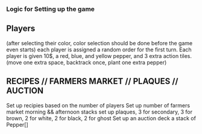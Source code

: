 ### Logic for Setting up the game


## Players
(after selecting their color, color selection should be done before the game even starts)
each player is assigned a random order for the first turn.
Each player is given 10$, a red, blue, and yellow pepper, and 3 extra action tiles.
(move one extra space, backtrack once, plant one extra pepper)

## RECIPES // FARMERS MARKET // PLAQUES // AUCTION

Set up recipies based on the number of players
Set up number of farmers market morning && afternoon stacks
set up plaques, 3 for secondary, 3 for brown, 2 for white, 2 for black, 2 for ghost
Set up an auction deck a stack of Pepper[]
